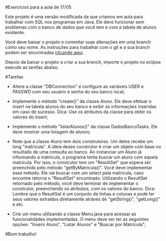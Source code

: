 #Exercícios para a aula de 17/05

Este projeto é uma versão modificada da que criamos em aula para trabalhar com SQL nos programas em Java. Ele deve funcionar sem problemas com o banco de dados que você tem e com a tabela de alunos existente.


Você deve baixar o projeto e commitar suas alterações em uma branch como seu nome. As instruções para trabalhar com o git e a sua branch podem ser encontradas [clicando aqui](Git.md).

Depois de baixar o projeto e criar a sua branch, importe o projeto no eclipse execute as tarefas abaixo.

#Tarefas

* Altere a classe "DBConnection" e configure as variáveis USER e PASSWD com seu usuário e senha do seu banco local;


* Implemente o método "create()" da classe Aluno. Ele deve efetuar o insert na tabela alunos do seu banco e exibir as informações inseridas em caso de sucesso. Dica: Use os atributos da classe para obter os valores do insert;


* Implemente o método "listarAlunos()" da classe DadosBancoTasks. Ele deve mostrar uma listagem de alunos;


* Note que a classe Aluno tem dois construtores. Um deles recebe um long "matricula". A ideia desse construtor é criar um objeto com base no resultado de uma consulta ao banco. Ao instanciar um Aluno já informando a matricula, o programa tenta buscar um aluno com aquela matrícula. Por isso, o construtor tem um "ResultSet" que espera ser preenchido pelo método "getByMatricula()". Você deve implementar esse método. Ele vai buscar com um select pela matricula, caso encontre retorna o "ResultSet" encontrado. Utilizando o ResultSet retornado pelo método, você deve terminar de implementar o construtor, preenchendo os atributos, com os valores do banco. Dica: Lembre que o ResultSet é um conjunto de linhas e colunas e pode ter seus valores extraídos diretamente atráves de "getString()", "getLong()" e etc.
 

* Crie um menu utilizando a classe Menu.java para acessar as funcionalidades implementadas. O menu deve ser ter as seguintes opções: "Inserir Aluno",  "Listar Alunos" e "Buscar por Matrícula";







#Bom trabalho!